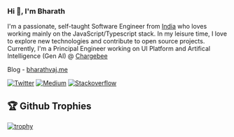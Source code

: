 ### Hi 👋, I'm Bharath

I'm a passionate, self-taught Software Engineer from [India](https://en.wikipedia.org/wiki/India) who loves working mainly on the JavaScript/Typescript stack. In my leisure time, I love to explore new technologies and contribute to open source projects. Currently, I'm a Principal Engineer working on UI Platform and Artifical Intelligence (Gen AI) @ [Chargebee](https://www.chargebee.com/)

Blog - [bharathvaj.me](https://bharathvaj.me)

[![Twitter](https://img.shields.io/twitter/url/https/twitter.com/cloudposse.svg?style=social&label=Follow%20%40bharathvaj_g)](https://twitter.com/bharathvaj_g) [![Medium](https://img.shields.io/badge/-Medium-black?logo=medium&logoColor=white)](https://bharathvaj-ganesan.medium.com) [![Stackoverflow](https://badges.aleen42.com/src/stackoverflow.svg)](https://stackoverflow.com/users/6906028/bharathvaj-ganesan)


## 🏆 Github Trophies

[![trophy](https://github-profile-trophy.vercel.app/?username=bharathvaj-ganesan&theme=monokai&margin-w=15&margin-h=15&&no-frame=true&row=1)](https://github.com/ryo-ma/github-profile-trophy)

